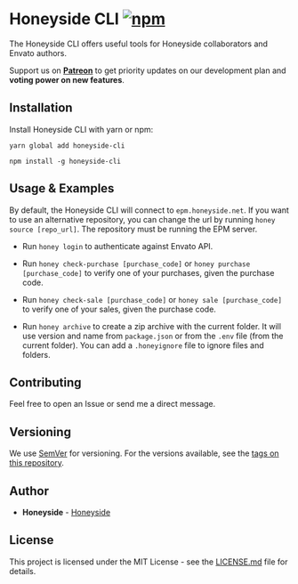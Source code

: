# Honeyside CLI [![npm][npm-image]][npm-url]

[npm-image]: https://img.shields.io/npm/v/honeyside-cli.svg
[npm-url]: https://www.npmjs.com/package/honeyside-cli

The Honeyside CLI offers useful tools for Honeyside collaborators and Envato authors.

Support us on <a href="https://www.patreon.com/honeyside"><strong>Patreon</strong></a> to get priority updates on our development plan and <strong>voting power on new features</strong>.

## Installation

Install Honeyside CLI with yarn or npm:

```
yarn global add honeyside-cli
```

```
npm install -g honeyside-cli
```

## Usage & Examples

By default, the Honeyside CLI will connect to `epm.honeyside.net`. If you want to use an alternative repository, you can change the url by running `honey source [repo_url]`. The repository must be running the EPM server.

* Run `honey login` to authenticate against Envato API.

* Run `honey check-purchase [purchase_code]` or `honey purchase [purchase_code]` to verify one of your purchases, given the purchase code.

* Run `honey check-sale [purchase_code]` or `honey sale [purchase_code]` to verify one of your sales, given the purchase code.

* Run `honey archive` to create a zip archive with the current folder. It will use version and name from `package.json` or from the `.env` file (from the current folder). You can add a `.honeyignore` file to ignore files and folders.

## Contributing

Feel free to open an Issue or send me a direct message.

## Versioning

We use [SemVer](http://semver.org/) for versioning. For the versions available, see the [tags on this repository](https://github.com/Sadkit/koa-power/tags). 

## Author

* **Honeyside** - [Honeyside](https://github.com/Honeyside)

## License

This project is licensed under the MIT License - see the [LICENSE.md](LICENSE.md) file for details.
